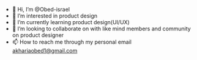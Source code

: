 - 👋 Hi, I’m @Obed-israel
- 👀 I’m interested in product design
- 🌱 I’m currently learning product design(UI/UX)
- 💞️ I’m looking to collaborate on with like mind members and community on product designer
- 📫 How to reach me through my personal email akhariaobed1@gmail.com
